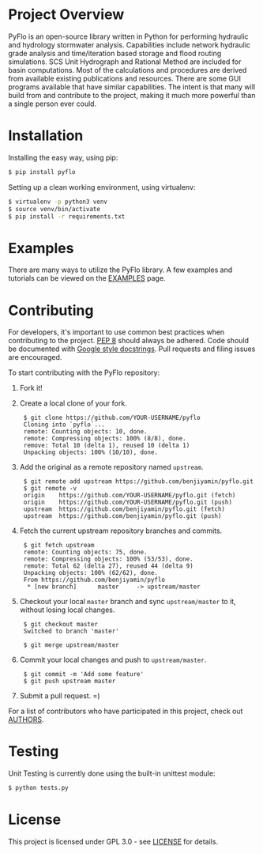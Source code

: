 # Project Overview

PyFlo is an open-source library written in Python for performing hydraulic and hydrology stormwater 
analysis. Capabilities include network hydraulic grade analysis and time/iteration based storage and 
flood routing simulations. SCS Unit Hydrograph and Rational Method are included for basin 
computations. Most of the calculations and procedures are derived from available existing 
publications and resources. There are some GUI programs available that have similar capabilities. 
The intent is that many will build from and contribute to the project, making it much more powerful 
than a single person ever could.

# Installation

Installing the easy way, using pip:

```bash
$ pip install pyflo
```

Setting up a clean working environment, using virtualenv:

```bash
$ virtualenv -p python3 venv
$ source venv/bin/activate
$ pip install -r requirements.txt
```

# Examples

There are many ways to utilize the PyFlo library. A few examples and tutorials can be viewed on the
[EXAMPLES](examples.md) page.

# Contributing

For developers, it's important to use common best practices when contributing to the project.
[PEP 8](https://www.python.org/dev/peps/pep-0008/) should always be adhered. Code should be
documented with [Google style docstrings](http://sphinxcontrib-napoleon.readthedocs.io/en/latest/example_google.html).
Pull requests and filing issues are encouraged.

To start contributing with the PyFlo repository:

1. Fork it!

2. Create a local clone of your fork.
    
        $ git clone https://github.com/YOUR-USERNAME/pyflo
        Cloning into `pyflo`...
        remote: Counting objects: 10, done.
        remote: Compressing objects: 100% (8/8), done.
        remove: Total 10 (delta 1), reused 10 (delta 1)
        Unpacking objects: 100% (10/10), done.

3. Add the original as a remote repository named `upstream`.

        $ git remote add upstream https://github.com/benjiyamin/pyflo.git
        $ git remote -v
        origin    https://github.com/YOUR-USERNAME/pyflo.git (fetch)
        origin    https://github.com/YOUR-USERNAME/pyflo.git (push)
        upstream  https://github.com/benjiyamin/pyflo.git (fetch)
        upstream  https://github.com/benjiyamin/pyflo.git (push)

4. Fetch the current upstream repository branches and commits.

        $ git fetch upstream
        remote: Counting objects: 75, done.
        remote: Compressing objects: 100% (53/53), done.
        remote: Total 62 (delta 27), reused 44 (delta 9)
        Unpacking objects: 100% (62/62), done.
        From https://github.com/benjiyamin/pyflo
         * [new branch]      master     -> upstream/master

5. Checkout your local `master` branch and sync `upstream/master` to it, without losing local changes.

        $ git checkout master
        Switched to branch 'master'
        
        $ git merge upstream/master

6. Commit your local changes and push to `upstream/master`.

        $ git commit -m 'Add some feature'
        $ git push upstream master

7. Submit a pull request. =)

For a list of contributors who have participated in this project, check out [AUTHORS](authors.md).

# Testing

Unit Testing is currently done using the built-in unittest module:

```bash
$ python tests.py
```

# License

This project is licensed under GPL 3.0 - see [LICENSE](license.md) for details.
